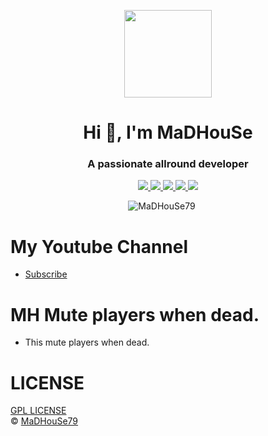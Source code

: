<p align="center">
    <img width="140" src="https://icons.iconarchive.com/icons/iconarchive/red-orb-alphabet/128/Letter-M-icon.png" />  
    <h1 align="center">Hi 👋, I'm MaDHouSe</h1>
    <h3 align="center">A passionate allround developer </h3>    
</p>

<p align="center">
  <a href="https://github.com/MaDHouSe79/mh-muteondead/issues">
    <img src="https://img.shields.io/github/issues/MaDHouSe79/mh-muteondead"/> 
  </a>
  <a href="https://github.com/MaDHouSe79/mh-muteondead/watchers">
    <img src="https://img.shields.io/github/watchers/MaDHouSe79/mh-muteondead"/> 
  </a> 
  <a href="https://github.com/MaDHouSe79/mh-muteondead/network/members">
    <img src="https://img.shields.io/github/forks/MaDHouSe79/mh-muteondead"/> 
  </a>  
  <a href="https://github.com/MaDHouSe79/mh-muteondead/stargazers">
    <img src="https://img.shields.io/github/stars/MaDHouSe79/mh-muteondead?color=white"/> 
  </a>
  <a href="https://github.com/MaDHouSe79/mh-muteondead/blob/main/LICENSE">
    <img src="https://img.shields.io/github/license/MaDHouSe79/mh-muteondead?color=black"/> 
  </a>      
</p>

<p align="center">
    <img src="https://komarev.com/ghpvc/?username=MaDHouSe79&label=Profile%20views&color=3464eb&style=for-the-badge&logo=star&abbreviated=true" alt="MaDHouSe79" style="padding-right:20px;" />
</p>

# My Youtube Channel
- [Subscribe](https://www.youtube.com/@MaDHouSe79) 


# MH Mute players when dead.
- This mute players when dead.

# LICENSE
[GPL LICENSE](./LICENSE)<br />
&copy; [MaDHouSe79](https://www.youtube.com/@MaDHouSe79)